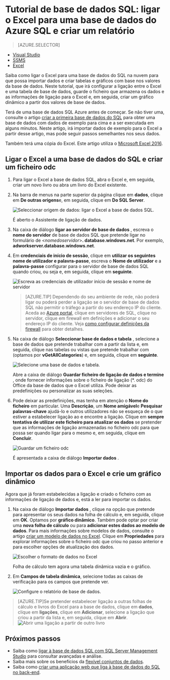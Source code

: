 <properties
    pageTitle="Ligar o Excel a base de dados SQL | Microsoft Azure"
    description="Saiba como ligar o Microsoft Excel a base de dados do Azure SQL na nuvem. Importar dados para o Excel para obter informações detalhadas dados e relatórios."
    services="sql-database"
    keywords="ligar para o sql do excel, importar dados para o excel"
    documentationCenter=""
    authors="joseidz"
    manager="jhubbard"
    editor=""/>


<tags
    ms.service="sql-database"
    ms.workload="data-management"
    ms.tgt_pltfrm="na"
    ms.devlang="na"
    ms.topic="get-started-article"
    ms.date="07/05/2016"
    ms.author="joseidz"/>


# <a name="sql-database-tutorial-connect-excel-to-an-azure-sql-database-and-create-a-report"></a>Tutorial de base de dados SQL: ligar o Excel para uma base de dados do Azure SQL e criar um relatório

> [AZURE.SELECTOR]
- [Visual Studio](sql-database-connect-query.md)
- [SSMS](sql-database-connect-query-ssms.md)
- [Excel](sql-database-connect-excel.md)

Saiba como ligar o Excel para uma base de dados do SQL na nuvem para que possa importar dados e criar tabelas e gráficos com base nos valores da base de dados. Neste tutorial, que irá configurar a ligação entre o Excel e uma tabela de base de dados, guarde o ficheiro que armazena os dados e as informações de ligação para o Excel e, em seguida, criar um gráfico dinâmico a partir dos valores de base de dados.

Terá de uma base de dados SQL Azure antes de começar. Se não tiver uma, consulte o artigo [criar a primeira base de dados do SQL](sql-database-get-started.md) para obter uma base de dados com dados de exemplo para cima e a ser executada em alguns minutos. Neste artigo, irá importar dados de exemplo para o Excel a partir desse artigo, mas pode seguir passos semelhantes nos seus dados.

Também terá uma cópia do Excel. Este artigo utiliza o [Microsoft Excel 2016](https://products.office.com/en-US/).

## <a name="connect-excel-to-a-sql-database-and-create-an-odc-file"></a>Ligar o Excel a uma base de dados do SQL e criar um ficheiro odc

1.  Para ligar o Excel a base de dados SQL, abra o Excel e, em seguida, criar um novo livro ou abra um livro do Excel existente.

2.  Na barra de menus na parte superior da página clique em **dados**, clique em **De outras origens**e, em seguida, clique em **Do SQL Server**.

    ![Seleccionar origem de dados: ligar o Excel a base de dados SQL.](./media/sql-database-connect-excel/excel_data_source.png)

    É aberto o Assistente de ligação de dados.

3.  Na caixa de diálogo **ligar ao servidor de base de dados** , escreva o **nome do servidor** de base de dados SQL que pretende ligar no formulário de <*nomedoservidor*>**. database.windows.net**. Por exemplo, **adworkserver.database.windows.net**.

4.  Em **credenciais de início de sessão**, clique em **utilizar os seguintes nome de utilizador e palavra-passe**, escreva o **Nome de utilizador** e a **palavra-passe** configurar para o servidor de base de dados SQL quando criou, ou seja e, em seguida, clique em **seguinte**.

    ![Escreva as credenciais de utilizador início de sessão e nome de servidor](./media/sql-database-connect-excel/connect-to-server.png)

    > [AZURE.TIP] Dependendo do seu ambiente de rede, não poderá ligar ou poderá perder a ligação se o servidor de base de dados SQL não permitir o tráfego a partir do seu endereço IP do cliente. Aceda ao [Azure portal](https://portal.azure.com/), clique em servidores de SQL, clique no servidor, clique em firewall em definições e adicionar o seu endereço IP do cliente. Veja [como configurar definições da firewall](sql-database-configure-firewall-settings.md) para obter detalhes.

5. Na caixa de diálogo **Seleccionar base de dados e tabela** , selecione a base de dados que pretende trabalhar com a partir da lista e, em seguida, clique nas tabelas ou vistas que pretende trabalhar com (optamos por **vGetAllCategories**) e, em seguida, clique em **seguinte**.

    ![Selecione uma base de dados e tabela.](./media/sql-database-connect-excel/select-database-and-table.png)

    Abre a caixa de diálogo **Guardar ficheiro de ligação de dados e termine** , onde fornecer informações sobre o ficheiro de ligação (*. odc) do Office da base de dados que o Excel utiliza. Pode deixar as predefinições ou personalizar as suas seleções.

6. Pode deixar as predefinições, mas tenha em atenção o **Nome do ficheiro** em particular. Uma **Descrição**, um **Nome amigável**e **Pesquisar palavras-chave** ajudá-lo e outros utilizadores não se esqueça de o que estiver a estabelecer ligação ao e encontre a ligação. Clique em **sempre tentativa de utilizar este ficheiro para atualizar os dados** se pretender que as informações de ligação armazenadas no ficheiro odc para que possa ser quando ligar para o mesmo e, em seguida, clique em **Concluir**.

    ![Guardar um ficheiro odc](./media/sql-database-connect-excel/save-odc-file.png)

    É apresentada a caixa de diálogo **Importar dados** .

## <a name="import-the-data-into-excel-and-create-a-pivot-chart"></a>Importar os dados para o Excel e crie um gráfico dinâmico
Agora que já foram estabelecidas a ligação e criado o ficheiro com as informações de ligação de dados e, está a ler para importar os dados.

1. Na caixa de diálogo **Importar dados** , clique na opção que pretende para apresentar os seus dados na folha de cálculo e, em seguida, clique em **OK**. Optamos por **gráfico dinâmico**. Também pode optar por criar uma **nova folha de cálculo** ou para **adicionar estes dados ao modelo de dados**. Para mais informações sobre modelos de dados, consulte o artigo [criar um modelo de dados no Excel](https://support.office.com/article/Create-a-Data-Model-in-Excel-87E7A54C-87DC-488E-9410-5C75DBCB0F7B). Clique em **Propriedades** para explorar informações sobre o ficheiro odc que criou no passo anterior e para escolher opções de atualização dos dados.

    ![Escolher o formato de dados no Excel](./media/sql-database-connect-excel/import-data.png)

    Folha de cálculo tem agora uma tabela dinâmica vazia e o gráfico.

8. Em **Campos de tabela dinâmica**, selecione todas as caixas de verificação para os campos que pretende ver.

    ![Configure o relatório de base de dados.](./media/sql-database-connect-excel/power-pivot-results.png)

> [AZURE.TIP]Se pretender estabelecer ligação a outras folhas de cálculo e livros do Excel para a base de dados, clique em **dados**, clique em **ligações**, clique em **Adicionar**, selecione a ligação que criou a partir da lista e, em seguida, clique em **Abrir**.
> ![Abrir uma ligação a partir de outro livro](./media/sql-database-connect-excel/open-from-another-workbook.png)

## <a name="next-steps"></a>Próximos passos

- Saiba como [ligar à base de dados SQL com SQL Server Management Studio](sql-database-connect-query-ssms.md) para consultar avançadas e análise.
- Saiba mais sobre os benefícios da [flexível conjuntos de dados](sql-database-elastic-pool.md).
- Saiba como [criar uma aplicação web que liga à base de dados do SQL no back-end](../app-service-web/web-sites-dotnet-deploy-aspnet-mvc-app-membership-oauth-sql-database.md).
